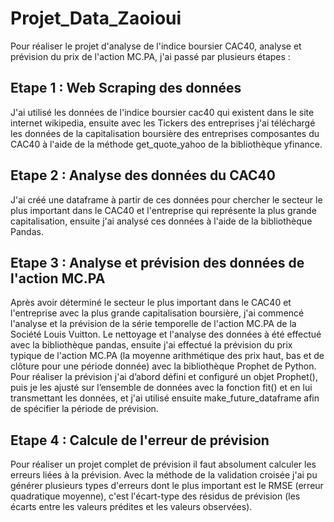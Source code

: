 # **Projet_Data_Zaoioui**
Pour réaliser le projet d'analyse de l'indice boursier CAC40, analyse et prévision du prix de l'action MC.PA, j'ai passé par plusieurs étapes :
## Etape 1 : Web Scraping des données
J'ai utilisé les données de l'indice boursier cac40 qui existent dans le site internet wikipedia, ensuite avec les Tickers des entreprises j'ai téléchargé les données de la capitalisation boursière des entreprises composantes du CAC40 à l'aide de la méthode get_quote_yahoo de la bibliothèque yfinance.
## Etape 2 : Analyse des données du CAC40
J'ai créé une dataframe à partir de ces données pour chercher le secteur le plus important dans le CAC40 et l'entreprise qui représente la plus grande capitalisation, ensuite j'ai analysé ces données à l'aide de la bibliothèque Pandas.
## Etape 3 : Analyse et prévision des données de l'action MC.PA
Après avoir déterminé le secteur le plus important dans le CAC40 et l'entreprise avec la plus grande capitalisation boursière, j'ai commencé l'analyse et la prévision de la série temporelle de l'action MC.PA de la Société Louis Vuitton.
Le nettoyage et l'analyse des données à été effectué avec la bibliothèque pandas, ensuite j'ai effectué la prévision du prix typique de l'action MC.PA (la moyenne arithmétique des prix haut, bas et de clôture pour une période donnée) avec la bibliothèque Prophet de Python.
Pour réaliser la prévision j'ai d’abord défini et configuré un objet Prophet(), puis je les ajusté sur l’ensemble de données avec la fonction fit() et en lui transmettant les données, et j'ai utilisé ensuite make_future_dataframe afin de spécifier la période de prévision.

## Etape 4 : Calcule de l'erreur de prévision
Pour réaliser un projet complet de prévision il faut absolument calculer les erreurs liées à la prévision.
Avec la méthode de la validation croisée j'ai pu générer plusieurs types d'erreurs dont le plus important est le RMSE (erreur quadratique moyenne), c'est l'écart-type des résidus de prévision (les écarts entre les valeurs prédites et les valeurs observées).
